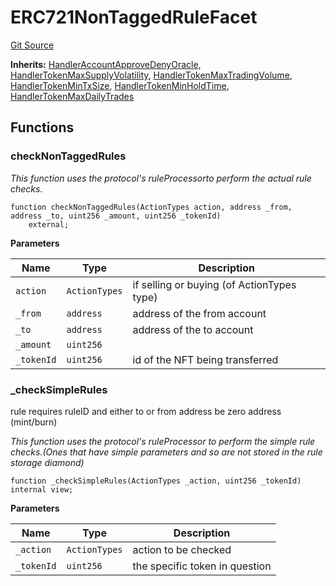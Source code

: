 # ERC721NonTaggedRuleFacet
[Git Source](https://github.com/thrackle-io/tron/blob/a0f5ead5c8fc9d4614336dc446184e42c1f4b0fa/src/client/token/handler/diamond/ERC721NonTaggedRuleFacet.sol)

**Inherits:**
[HandlerAccountApproveDenyOracle](/src/client/token/handler/ruleContracts/HandlerAccountApproveDenyOracle.sol/contract.HandlerAccountApproveDenyOracle.md), [HandlerTokenMaxSupplyVolatility](/src/client/token/handler/ruleContracts/HandlerTokenMaxSupplyVolatility.sol/contract.HandlerTokenMaxSupplyVolatility.md), [HandlerTokenMaxTradingVolume](/src/client/token/handler/ruleContracts/HandlerTokenMaxTradingVolume.sol/contract.HandlerTokenMaxTradingVolume.md), [HandlerTokenMinTxSize](/src/client/token/handler/ruleContracts/HandlerTokenMinTxSize.sol/contract.HandlerTokenMinTxSize.md), [HandlerTokenMinHoldTime](/src/client/token/handler/ruleContracts/HandlerTokenMinHoldTime.sol/contract.HandlerTokenMinHoldTime.md), [HandlerTokenMaxDailyTrades](/src/client/token/handler/ruleContracts/HandlerTokenMaxDailyTrades.sol/contract.HandlerTokenMaxDailyTrades.md)


## Functions
### checkNonTaggedRules

*This function uses the protocol's ruleProcessorto perform the actual  rule checks.*


```solidity
function checkNonTaggedRules(ActionTypes action, address _from, address _to, uint256 _amount, uint256 _tokenId)
    external;
```
**Parameters**

|Name|Type|Description|
|----|----|-----------|
|`action`|`ActionTypes`|if selling or buying (of ActionTypes type)|
|`_from`|`address`|address of the from account|
|`_to`|`address`|address of the to account|
|`_amount`|`uint256`||
|`_tokenId`|`uint256`|id of the NFT being transferred|


### _checkSimpleRules

rule requires ruleID and either to or from address be zero address (mint/burn)

*This function uses the protocol's ruleProcessor to perform the simple rule checks.(Ones that have simple parameters and so are not stored in the rule storage diamond)*


```solidity
function _checkSimpleRules(ActionTypes _action, uint256 _tokenId) internal view;
```
**Parameters**

|Name|Type|Description|
|----|----|-----------|
|`_action`|`ActionTypes`|action to be checked|
|`_tokenId`|`uint256`|the specific token in question|



